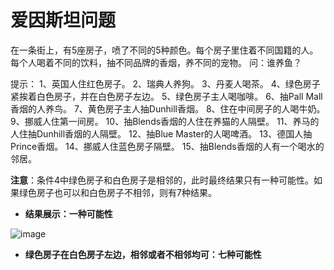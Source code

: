 # 爱因斯坦问题

在一条街上，有5座房子，喷了不同的5种颜色。每个房子里住着不同国籍的人。每个人喝着不同的饮料，抽不同品牌的香烟，养不同的宠物。 问：谁养鱼？

提示：
1、英国人住红色房子。
2、瑞典人养狗。
3、丹麦人喝茶。
4、绿色房子紧挨着白色房子，并在白色房子左边。
5、绿色房子主人喝咖啡。
6、抽Pall Mall香烟的人养鸟。
7、黄色房子主人抽Dunhill香烟。
8、住在中间房子的人喝牛奶。
9、挪威人住第一间房。
10、抽Blends香烟的人住在养猫的人隔壁。
11、养马的人住抽Dunhill香烟的人隔壁。
12、抽Blue Master的人喝啤酒。
13、德国人抽Prince香烟。
14、挪威人住蓝色房子隔壁。
15、抽Blends香烟的人有一个喝水的邻居。

**注意**：条件4中绿色房子和白色房子是相邻的，此时最终结果只有一种可能性。如果绿色房子也可以和白色房子不相邻，则有7种结果。

* **结果展示：一种可能性**

![image]()



* **绿色房子在白色房子左边，相邻或者不相邻均可：七种可能性**
